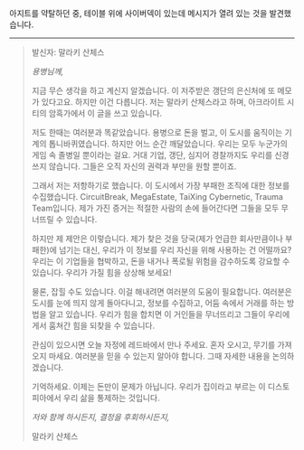 아지트를 약탈하던 중, 테이블 위에 사이버덱이 있는데 메시지가 열려 있는 것을 발견했습니다.

---

> 발신자: 말라키 산체스
>
> _용병님께,_
>
> 지금 무슨 생각을 하고 계신지 알겠습니다. 이 저주받은 갱단의 은신처에 또 메모가 있다고요. 하지만 이건 다릅니다. 저는 말라키 산체스라고 하며, 아크라이트 시티의 암흑가에서 이 글을 쓰고 있습니다.
>
> 저도 한때는 여러분과 똑같았습니다. 용병으로 돈을 벌고, 이 도시를 움직이는 기계의 톱니바퀴였습니다. 하지만 어느 순간 깨달았습니다. 우리는 모두 누군가의 게임 속 졸병일 뿐이라는 걸요. 거대 기업, 갱단, 심지어 경찰까지도 우리를 신경 쓰지 않습니다. 그들은 오직 자신의 권력과 부만을 원할 뿐이죠.
>
> 그래서 저는 저항하기로 했습니다. 이 도시에서 가장 부패한 조직에 대한 정보를 수집했습니다. CircuitBreak, MegaEstate, TaiXing Cybernetic, Trauma Team입니다. 제가 가진 증거는 적절한 사람의 손에 들어간다면 그들을 모두 무너뜨릴 수 있습니다.
>
> 하지만 제 제안은 이렇습니다. 제가 찾은 것을 당국(제가 언급한 회사만큼이나 부패한)에 넘기는 대신, 우리가 이 정보를 우리 자신을 위해 사용하는 건 어떨까요? 우리는 이 기업들을 협박하고, 돈을 내거나 폭로될 위험을 감수하도록 강요할 수 있습니다. 우리가 가질 힘을 상상해 보세요!
>
> 물론, 잡힐 수도 있습니다. 이걸 해내려면 여러분의 도움이 필요합니다. 여러분은 도시를 눈에 띄지 않게 돌아다니고, 정보를 수집하고, 어둠 속에서 거래를 하는 방법을 알고 있습니다. 우리가 힘을 합치면 이 거인들을 무너뜨리고 그들이 우리에게서 훔쳐간 힘을 되찾을 수 있습니다.
>
> 관심이 있으시면 오늘 자정에 레드바에서 만나 주세요. 혼자 오시고, 무기를 가져오지 마세요. 여러분을 믿을 수 있는지 알아야 합니다. 그때 자세한 내용을 논의하겠습니다.
>
> 기억하세요. 이제는 돈만이 문제가 아닙니다. 우리가 집이라고 부르는 이 디스토피아에서 우리 삶을 통제하는 것입니다.
>
> _저와 함께 하시든지, 결정을 후회하시든지,_
>
> 말라키 산체스
